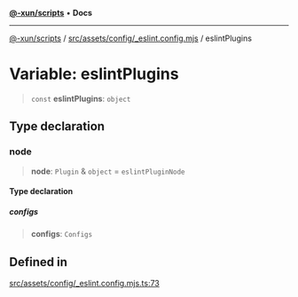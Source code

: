[**@-xun/scripts**](../../../../../README.md) • **Docs**

***

[@-xun/scripts](../../../../../README.md) / [src/assets/config/\_eslint.config.mjs](../README.md) / eslintPlugins

# Variable: eslintPlugins

> `const` **eslintPlugins**: `object`

## Type declaration

### node

> **node**: `Plugin` & `object` = `eslintPluginNode`

#### Type declaration

##### configs

> **configs**: `Configs`

## Defined in

[src/assets/config/\_eslint.config.mjs.ts:73](https://github.com/Xunnamius/xscripts/blob/59530a02df766279a72886cbc0ab5e0790db98cc/src/assets/config/_eslint.config.mjs.ts#L73)
